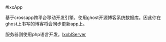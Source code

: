 #lxxApp

基于crossapp跨平台移动开发引擎。使用ghost开源博客系统数据库。因此你在ghost上书写的博客将会同步更新app上。

服务器则使用php语言开发。[lxxblServer](https://github.com/lxy254069025/lxxblApp/tree/master/lxxblServer)

